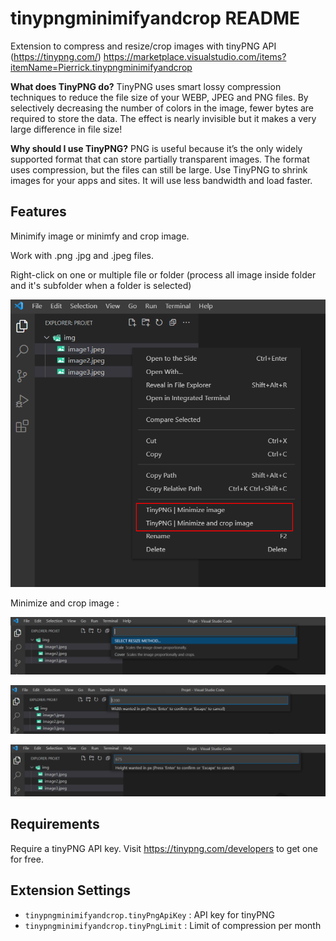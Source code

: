 # tinypngminimifyandcrop README

Extension to compress and resize/crop images with tinyPNG API (https://tinypng.com/)
https://marketplace.visualstudio.com/items?itemName=Pierrick.tinypngminimifyandcrop

**What does TinyPNG do?**
TinyPNG uses smart lossy compression techniques to reduce the file size of your WEBP, JPEG and PNG files. By selectively decreasing the number of colors in the image, fewer bytes are required to store the data. The effect is nearly invisible but it makes a very large difference in file size!

**Why should I use TinyPNG?**
PNG is useful because it’s the only widely supported format that can store partially transparent images. The format uses compression, but the files can still be large. Use TinyPNG to shrink images for your apps and sites. It will use less bandwidth and load faster.

## Features

Minimify image or minimfy and crop image.

Work with .png .jpg and .jpeg files.

Right-click on one or multiple file or folder (process all image inside folder and it's subfolder when a folder is selected)

![compress and crop images](https://github.com/pbinettet/tinyPNG-Minimify-and-Crop/blob/main/img/right-click.png?raw=true)

Minimize and crop image :

![compress and crop images](https://github.com/pbinettet/tinyPNG-Minimify-and-Crop/blob/main/img/crop-1.png?raw=true)

![compress and crop images](https://github.com/pbinettet/tinyPNG-Minimify-and-Crop/blob/main/img/crop-2.png?raw=true)

![compress and crop images](https://github.com/pbinettet/tinyPNG-Minimify-and-Crop/blob/main/img/crop-3.png?raw=true)


 ## Requirements

Require a tinyPNG API key. Visit https://tinypng.com/developers to get one for free.

## Extension Settings

* `tinypngminimifyandcrop.tinyPngApiKey` : API key for tinyPNG
* `tinypngminimifyandcrop.tinyPngLimit` : Limit of compression per month
